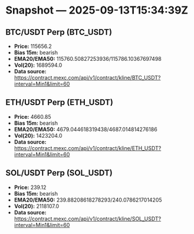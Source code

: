 # Snapshot — 2025-09-13T15:34:39Z

## BTC/USDT Perp (BTC_USDT)
- **Price:** 115656.2
- **Bias 15m:** bearish
- **EMA20/EMA50:** 115760.50827253936/115786.10367697498
- **Vol(20):** 1689594.0
- **Data source:** https://contract.mexc.com/api/v1/contract/kline/BTC_USDT?interval=Min1&limit=60

## ETH/USDT Perp (ETH_USDT)
- **Price:** 4660.85
- **Bias 15m:** bearish
- **EMA20/EMA50:** 4679.044618319438/4687.014814276186
- **Vol(20):** 1423204.0
- **Data source:** https://contract.mexc.com/api/v1/contract/kline/ETH_USDT?interval=Min1&limit=60

## SOL/USDT Perp (SOL_USDT)
- **Price:** 239.12
- **Bias 15m:** bearish
- **EMA20/EMA50:** 239.88208618278293/240.0786217014205
- **Vol(20):** 2118107.0
- **Data source:** https://contract.mexc.com/api/v1/contract/kline/SOL_USDT?interval=Min1&limit=60
